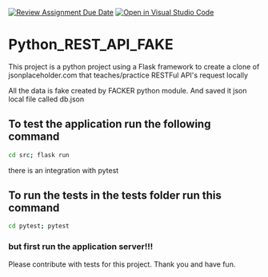 [![Review Assignment Due Date](https://classroom.github.com/assets/deadline-readme-button-22041afd0340ce965d47ae6ef1cefeee28c7c493a6346c4f15d667ab976d596c.svg)](https://classroom.github.com/a/M_2hblNR)
[![Open in Visual Studio Code](https://classroom.github.com/assets/open-in-vscode-2e0aaae1b6195c2367325f4f02e2d04e9abb55f0b24a779b69b11b9e10269abc.svg)](https://classroom.github.com/online_ide?assignment_repo_id=17590815&assignment_repo_type=AssignmentRepo)
# Python_REST_API_FAKE

This project is a python project
using a Flask framework to create a clone of jsonplaceholder.com
that teaches/practice RESTFul API's request locally

All the data is fake created by FACKER python module.
And saved it json local file called db.json


## To test the application run the following command


```bash
cd src; flask run
```

there is an integration with pytest

## To run the tests in the tests folder run this command

```bash
cd pytest; pytest
```

### but first run the application server!!!



Please contribute with tests for this project.
Thank you and have fun.